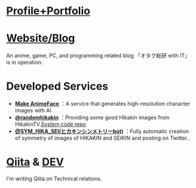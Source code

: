 # [Profile+Portfolio](https://tomox0115.github.io/)
# [Website/Blog](https://0115765.com/)
An anime, game, PC, and programming related blog 「オタク総研 with IT」 is in operation.
# Developed Services
- **[Make AnimeFace](https://ai.0115765.com/makeface/)** ：A service that generates high-resolution character images with AI
- **[@randomhikakin](https://twitter.com/randomhikakin)** ：Providing some good Hikakin images from HikakinTV.[System code repo](https://github.com/tomox0115/randomhikakin)
- **[@SYM_HIKA_SEI(ヒカキンシンメトリーbot)](https://twitter.com/SYM_HIKA_SEI)** ：Fully automatic creation of symmetry of images of HIKAKIN and SEIKIN and posting on Twitter..

# [Qiita](https://qiita.com/tomox0115/) & [DEV](https://dev.to/tomox0115/)
I'm writing Qiita on Technical relations.
